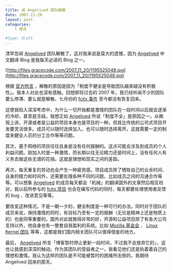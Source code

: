 ```yaml
---
title: 闻 Angelived 团队解散
date: 2007-11-20
layout: post
categories:
    - 观点

#type: draft
---
```


清早忽闻  [Angelived](http://angelived.org/)  团队解散了，这对我来说是莫大的遗憾，因为  [Angelived](http://angelived.org/)  中文翻译 Blog 是我每天必读的 Blog 之一。

![http://files.gracecode.com/2007_11_20/1195525048.jpg](http://files.gracecode.com/2007_11_20/1195525048.jpg)

根据 [官方所言](http://angelived.org/2007/11/19/team-end/) ，解散的原因是因为「制度不健全是导致团队越来越没有积极性」。我本人对此也深有感触。回想即将过去的 2007 年，我已经听闻不少的团队要么停滞、要么就是解散。七月份的  [fcitx 事件](http://www.fcitx.org/main/?q=node/123) 至今都没有恢复回来。

这使我陷入深深考虑中，为什么一切开始都是激情的团队在一段时间以后就会逐渐的冷却，甚至是冻结。我想正如  [Angelived](http://angelived.org/)  所说「制度不全」是原因之一。从微观上讲，开源或者是公益的项目本身也是项目的一种，但其比传统的公司式项目开发要灵活很多。成员可以随时选择加入，也可以随时选择离开。这就需要一定的制度来健全人员的分工合作等等问题。

其次，基于网络的项目往往自身是没有任何报酬的。这点可能会涉及到成员的个人利益问题。刚加入时是一种激情，而长期以往无论精力还是时间上，没有任何人有义务去做这些无谓的花销。这就是理想和现实之间的差距。

再次，每天重复的劳动也会产生一种疲劳感。项目成员除了牺牲自己的业余时间、自身的精力和时间外，还需要处理各种不同的问题，比如成员之间的沟通合作等等。可以想象  [Angelived](http://angelived.org/)  的成员每天都会「机械」的翻译国外的文章然后相互校对，我以前所参与的 [fcitx 项目](http://www.fcitx.org) 也会在编写代码的同时，每天都要处理使用者反馈的 bug 、改进意见等等。

要改变这种情况，不是一朝一夕的，健全制度是一种可行的办法。同时对于团队的成员来说，保持激情的同时，有目标乃至有一定的报酬（无论是精神上还是物质上的）也是同等重要的。国外对此就做得非常的好，开源和公益项目除了有各大公司支持以外，他自身也有一整套自我盈利的系统。比如  [Mozilla 基金会](http://www.mozilla.org) 、 [Linux Kernel 团队](http://ww.kernel.org) 等等，这都是我们国内相关团队可以值得借鉴的地方。

最后， [Angelived](http://angelived.org/)  所言「博客暂时停止更新一段时间，不过我不会放弃它的」，这也让我感到深深的触动。作为其团队的受益者之一，我看见他们还是执着着自己的理想和激情。我认为这样的团队是不可能被暂时的困难所击倒的，我期待 Angelived 回来的那天。
